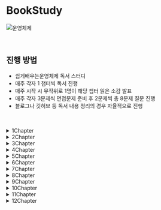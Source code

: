 # BookStudy

![운영체제](https://github.com/Easy-OS-Study/BookStudy/assets/50690859/26d27f91-657b-4fc0-8f9e-dcf08cb5bde2)

<br>

## 진행 방법
- 쉽게배우는운영체제 독서 스터디
- 매주 각자 1 챕터씩 독서 진행
- 매주 시작 시 무작위로 1명이 해당 챕터 읽은 소감 발표
- 매주 각자 3문제씩 면접문제 준비 후 2문제씩 총 8문제 질문 진행
- 블로그나 깃허브 등 독서 내용 정리의 경우 자율적으로 진행

<br>
<br>

<details>
<summary>1Chapter</summary>
<div markdown="1">
<br>

### 정리

|이름|링크|
|:---:|:----------:|
|임규리||
|김민우|https://velog.io/@kmw89891/운영체제의-개요|
|황인준|https://github.com/InJun2/TIL/blob/main/BookStudy/SE/쉽게배우는운영체제/Chapter1.md|
|황하림||

<br>

### 질문

1. 실시간 시스템이란?

   
2. 데이터베이스 서버나 게임 서버같은 경우 어떤 시스템을 사용하는 것이 좋을지?
- 클라이언트 서버 시스템 : 클라이언트/서버 아키텍처는 각각의 역할을 분리하여 시스템을 관리할 수 있음. 데이터베이스 서버는 데이터 관리와 관련된 작업에, 게임 서버는 게임 로직 처리와 관련된 작업에 중점을 둠으로써 코드를 더 명확하게 구조화 가능, 효율적인 네트워크 사용 가능
- 분산 시스템 : 분산 시스템은 여러 대의 서버로 작업을 분산시킴으로써 전체 시스템의 성능을 향상시키고. 각 서버는 일부 작업을 담당하므로 전체적으로 빠른 응답 속도를 제공할 수 있음. 여러 서버에 작업을 분산시키면 하나의 서버가 고장 나더라도 시스템은 계속해서 작동할 수 있어 대규모 응용 프로그램에 유용
   
3. 레이아웃서비스와 마이크로서비스는 각자 어느 경우에 사용하는지?

   
4. 가상머신 장점과 사례

   
5. 시스템 호출과 드라이버

   
6. 운영체제에서 직접적으로 자원을 사용하게 하지 않았는지. 그 이점은 무엇인지?

</div>
</details>

<details>
<summary>2Chapter</summary>
<div markdown="1">
<br>

### 정리

|이름|링크|
|:---:|:----------:|
|임규리||
|김민우|https://velog.io/@kmw89891/컴퓨터-구조와-성능-향상|
|황인준|https://github.com/InJun2/TIL/blob/main/BookStudy/SE/쉽게배우는운영체제/Chapter2.md|
|황하림||

<br>

### 질문

1. 캐시 데이터를 메모리에 반영하는 즉시 쓰기와 지연 쓰기의 경우 각각 어느때 사용해야 할지?
- 즉시 쓰기 : 성능 보다 데이터의 일관성을 더 중요시 하는 경우. 항상 최신의 데이터를 보장하는 시스템에 적용
- 지연 쓰기 : 데이터 동기화보다 성능을 우선시하는 경우. 파일 시스템에서 로그 기록과 같이 지속적인 쓰기 작업이 빈번한 경우

2. 멀티 프로세스 대신 멀티 스레드를 사용하는 이유<br>
- 쉽게 설명하면, 프로그램을 여러 개 키는 것보다 하나의 프로그램 안에서 여러 작업을 해결하는 것이 더 낫기 때문이다.
- 자원의 효율성 증대
  - 멀티 프로세스로 실행되는 작업을 멀티 스레드로 실행할 경우, 프로세스를 생성하여 자원을 할당하는 시스템 콜이 줄어들어 자원을 효율적으로 관리할 수 있다.
  - 스레드는 프로세스 내의 메모리를 공유하기 때문에 독립적인 프로세스와 달리 스레드 간 데이터를 주고받는 것이 간단해지고 시스템 자원 소모가 줄어들게 된다.
- 처리 비용 감소 및 응답 시간 단축
  - 프로세스 간의 통신(IPC)보다 스레드 간의 통신의 비용이 적으므로 작업들 간의 통신의 부담이 줄어든다.
  - 프로세스 간의 전환 속도보다 스레드 간의 전환 속도가 빠르다.
- 단점 : 동기화 문제(불필요한 부분까지 동기화하면 대기 시간으로 인해 성능저하 발생), 하나의 스레드 장애로 전체 스레드가 종료될 위험, 디버깅의 어려움, 단일 프로세스 시스템의 경우 효과가 크지 않음

3. 주소 버스가 단방향인 이유
- 주소를 표현하는 신호가 CPU로부터 다른 장치로 향하고 반대로의 전송은 필요 없기 때문
- 데이터 버스는 데이터를 주고 받아야 하기 때문에 양방향
- 제어 버스는 읽기/쓰기 동작을 모두 수행하기 때문에 양방향

4. 
   
5. 성능 향상을 위한 방법인 비동기와 병렬은 각각 무엇인지
- 비동기 처리 : 특정 작업을 비동기적으로 수행하면 그 작업을 호출한 스레드가 작업의 결과에 신경쓰지 않고 자기가 하던 일을 수행. 여러 작업이 동시에 진행되도록 허용하며 작업이 완료될 때까지 대기하지 않는 것으로 논블로킹을 참조하면 이해하기 쉬울 것 같음. 주로 이벤트가 발생할 때마다 작업을 수행하는 이벤트 기반 프로그래밍. 비동기 코드는 단일 쓰레드에서도 여러 작업을 동시에 처리할 수 있음
- 병렬 처리 : 큰 작업을 작은 작업으로 나누어 여러 프로세서 혹은 코어에서 동시에 실행하도록 함. 큰 문제를 작은 문제로 분할하고 한번에 실행되기 때문에 성능적 이점을 가지게 됨. 실행 단위는 쓰레드로 한번에 여러 쓰레드를 실행

6. 

7. 

8. 

<br>

### 이후 다시 이야기해볼 주제
- 하나의 코어에서 멀티스레딩 병렬처리 하는 방법
- 비동기 처리, 병렬 처리

</div>
</details>

<details>
<summary>3Chapter</summary>
<div markdown="1">
<br>

### 정리

|이름|링크|
|:---:|:----------:|
|임규리||
|김민우||
|황인준||
|황하림||

<br>

### 질문

1. 

2. 

3. 
   
4. 
   
5. 
   
6. 

7. 

8. 

</div>
</details>

<details>
<summary>4Chapter</summary>
<div markdown="1">
<br>

### 정리

|이름|링크|
|:---:|:----------:|
|임규리||
|김민우||
|황인준||
|황하림||

<br>

### 질문

1. 

2. 

3. 
   
4. 
   
5. 
   
6. 

7. 

8. 

</div>
</details>

<details>
<summary>5Chapter</summary>
<div markdown="1">
<br>

### 정리

|이름|링크|
|:---:|:----------:|
|임규리||
|김민우||
|황인준||
|황하림||

<br>

### 질문

1. 

2. 

3. 
   
4. 
   
5. 
   
6. 

7. 

8. 

</div>
</details>

<details>
<summary>6Chapter</summary>
<div markdown="1">
<br>

### 정리

|이름|링크|
|:---:|:----------:|
|임규리||
|김민우||
|황인준||
|황하림||

<br>

### 질문

1. 

2. 

3. 
   
4. 
   
5. 
   
6. 

7. 

8. 

</div>
</details>

<details>
<summary>7Chapter</summary>
<div markdown="1">
<br>

### 정리

|이름|링크|
|:---:|:----------:|
|임규리||
|김민우||
|황인준||
|황하림||

<br>

### 질문

1. 

2. 

3. 
   
4. 
   
5. 
   
6. 

7. 

8. 

</div>
</details>

<details>
<summary>8Chapter</summary>
<div markdown="1">
<br>

### 정리

|이름|링크|
|:---:|:----------:|
|임규리||
|김민우||
|황인준||
|황하림||

<br>

### 질문

1. 

2. 

3. 
   
4. 
   
5. 
   
6. 

7. 

8. 

</div>
</details>

<details>
<summary>9Chapter</summary>
<div markdown="1">
<br>

### 정리

|이름|링크|
|:---:|:----------:|
|임규리||
|김민우||
|황인준||
|황하림||

<br>

### 질문

1. 

2. 

3. 
   
4. 
   
5. 
   
6. 

7. 

8. 

</div>
</details>

<details>
<summary>10Chapter</summary>
<div markdown="1">
<br>

### 정리

|이름|링크|
|:---:|:----------:|
|임규리||
|김민우||
|황인준||
|황하림||

<br>

### 질문

1. 

2. 

3. 
   
4. 
   
5. 
   
6. 

7. 

8. 

</div>
</details>

<details>
<summary>11Chapter</summary>
<div markdown="1">
<br>

### 정리

|이름|링크|
|:---:|:----------:|
|임규리||
|김민우||
|황인준||
|황하림||

<br>

### 질문

1. 

2. 

3. 
   
4. 
   
5. 
   
6. 

7. 

8. 

</div>
</details>

<details>
<summary>12Chapter</summary>
<div markdown="1">
<br>

### 정리

|이름|링크|
|:---:|:----------:|
|임규리||
|김민우||
|황인준||
|황하림||

<br>

### 질문

1. 

2. 

3. 
   
4. 
   
5. 
   
6. 

7. 

8. 

</div>
</details>

